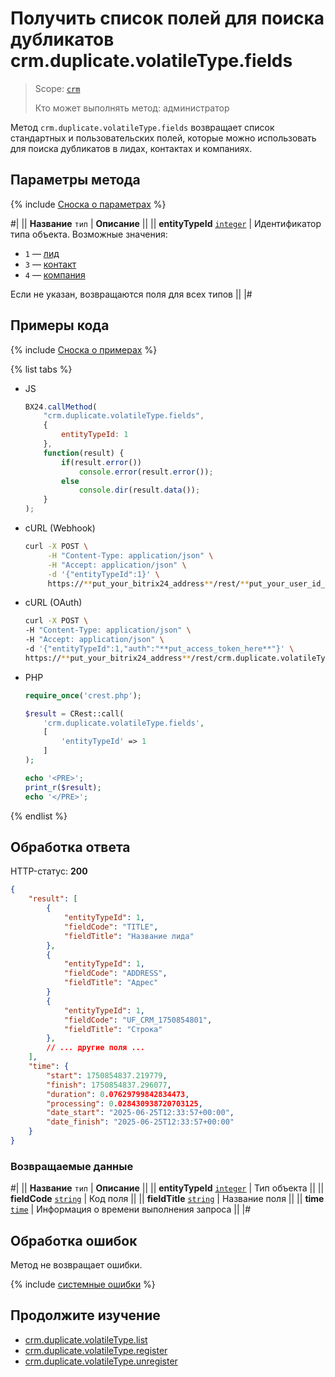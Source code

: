 # Получить список полей для поиска дубликатов crm.duplicate.volatileType.fields

> Scope: [`crm`](../../../scopes/permissions.md)
>
> Кто может выполнять метод: администратор

Метод `crm.duplicate.volatileType.fields` возвращает список стандартных и пользовательcких полей, которые можно использовать для поиска дубликатов в лидах, контактах и компаниях.

## Параметры метода

{% include [Сноска о параметрах](../../../../_includes/required.md) %}

#|
|| **Название**
`тип` | **Описание** ||
|| **entityTypeId**
[`integer`](../../../data-types.md) | Идентификатор типа объекта. Возможные значения:
- `1` — [лид](../../leads/index.md)
- `3` — [контакт](../../contacts/index.md)
- `4` — [компания](../../companies/index.md)

Если не указан, возвращаются поля для всех типов ||
|#

## Примеры кода

{% include [Сноска о примерах](../../../../_includes/examples.md) %}

{% list tabs %}

- JS

    ```js
    BX24.callMethod(
        "crm.duplicate.volatileType.fields",
        {
            entityTypeId: 1
        },
        function(result) {
            if(result.error())
                console.error(result.error());
            else
                console.dir(result.data());
        }
    );
    ```

- cURL (Webhook)

    ```bash
    curl -X POST \
         -H "Content-Type: application/json" \
         -H "Accept: application/json" \
         -d '{"entityTypeId":1}' \
         https://**put_your_bitrix24_address**/rest/**put_your_user_id_here**/**put_your_webbhook_here**/crm.duplicate.volatileType.fields
    ```

- cURL (OAuth)

    ```bash
    curl -X POST \
    -H "Content-Type: application/json" \
    -H "Accept: application/json" \
    -d '{"entityTypeId":1,"auth":"**put_access_token_here**"}' \
    https://**put_your_bitrix24_address**/rest/crm.duplicate.volatileType.fields
    ```

- PHP

    ```php
    require_once('crest.php');

    $result = CRest::call(
        'crm.duplicate.volatileType.fields',
        [
            'entityTypeId' => 1
        ]
    );

    echo '<PRE>';
    print_r($result);
    echo '</PRE>';
    ```

{% endlist %}

## Обработка ответа

HTTP-статус: **200**

```json
{
    "result": [
        {
            "entityTypeId": 1,
            "fieldCode": "TITLE",
            "fieldTitle": "Название лида"
        },
        {
            "entityTypeId": 1,
            "fieldCode": "ADDRESS",
            "fieldTitle": "Адрес"
        }
        {
            "entityTypeId": 1,
            "fieldCode": "UF_CRM_1750854801",
            "fieldTitle": "Строка"
        },
        // ... другие поля ...
    ],
    "time": {
        "start": 1750854837.219779,
        "finish": 1750854837.296077,
        "duration": 0.07629799842834473,
        "processing": 0.028430938720703125,
        "date_start": "2025-06-25T12:33:57+00:00",
        "date_finish": "2025-06-25T12:33:57+00:00" 
    }
}
```

### Возвращаемые данные

#|
|| **Название**
`тип` | **Описание** ||
|| **entityTypeId**
[`integer`](../../../data-types.md) | Тип объекта ||
|| **fieldCode**
[`string`](../../../data-types.md) | Код поля ||
|| **fieldTitle**
[`string`](../../../data-types.md) | Название поля ||
|| **time**
[`time`](../../../data-types.md#time) | Информация о времени выполнения запроса ||
|#

## Обработка ошибок

Метод не возвращает ошибки.

{% include [системные ошибки](./../../../../_includes/system-errors.md) %}

## Продолжите изучение

- [crm.duplicate.volatileType.list](./crm-duplicate-volatile-type-list.md)
- [crm.duplicate.volatileType.register](./crm-duplicate-volatile-type-register.md)
- [crm.duplicate.volatileType.unregister](./crm-duplicate-volatile-type-unregister.md) 